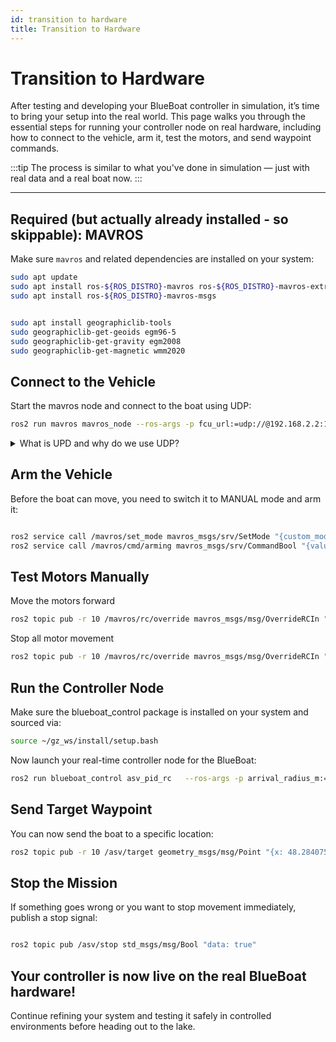 ```yaml
---
id: transition to hardware
title: Transition to Hardware
---
```



# Transition to Hardware

After testing and developing your BlueBoat controller in simulation, it’s time to bring your setup into the real world. This page walks you through the essential steps for running your controller node on real hardware, including how to connect to the vehicle, arm it, test the motors, and send waypoint commands.

:::tip
The process is similar to what you've done in simulation — just with real data and a real boat now.
:::

---

## Required (but actually already installed - so skippable): MAVROS

Make sure `mavros` and related dependencies are installed on your system:

```bash
sudo apt update
sudo apt install ros-${ROS_DISTRO}-mavros ros-${ROS_DISTRO}-mavros-extras
sudo apt install ros-${ROS_DISTRO}-mavros-msgs
```
```bash

sudo apt install geographiclib-tools
sudo geographiclib-get-geoids egm96-5
sudo geographiclib-get-gravity egm2008
sudo geographiclib-get-magnetic wmm2020

```
## Connect to the Vehicle

Start the mavros node and connect to the boat using UDP:
```bash
ros2 run mavros mavros_node --ros-args -p fcu_url:=udp://@192.168.2.2:14600 -p system_id:=255 -p component_id:=190 -p tgt_system:=1 -p tgt_component:=1
```

<details>
<summary> What is UPD and why do we use UDP?</summary>
What is UDP?

UDP (User Datagram Protocol) is a fast and lightweight network protocol used for sending data between systems on the same network.

In your project, we use it to connect the MAVROS node (running on your computer) to the ArduPilot firmware (running on the boat) using MAVLink.

### Why UDP is used in MAVLink communication

✅ Low latency — data is sent without delay

✅ Simple protocol — minimal overhead

❌ No delivery guarantees — packets may be lost or arrive out of order

This is acceptable in robotics, where fresh data is more important than guaranteed delivery.
</details>


## Arm the Vehicle

Before the boat can move, you need to switch it to MANUAL mode and arm it:
```bash

ros2 service call /mavros/set_mode mavros_msgs/srv/SetMode "{custom_mode: 'MANUAL'}"
ros2 service call /mavros/cmd/arming mavros_msgs/srv/CommandBool "{value: true}"

```

## Test Motors Manually

Move the motors forward

```bash
ros2 topic pub -r 10 /mavros/rc/override mavros_msgs/msg/OverrideRCIn "{channels: [1600, 0, 1600, 0, 0, 0, 0, 0, 0, 0, 0, 0, 0, 0, 0, 0, 0, 0]}"
```
Stop all motor movement

```bash
ros2 topic pub -r 10 /mavros/rc/override mavros_msgs/msg/OverrideRCIn "{channels: [1500, 0, 1500, 0, 0, 0, 0, 0, 0, 0, 0, 0, 0, 0, 0, 0, 0, 0]}"
```

## Run the Controller Node
Make sure the blueboat_control package is installed on your system and sourced via:

```bash
source ~/gz_ws/install/setup.bash
```

Now launch your real-time controller node for the BlueBoat:
```bash
ros2 run blueboat_control asv_pid_rc   --ros-args -p arrival_radius_m:=1.5              -p invert_throttle:=false              -p invert_steer:=false

```

## Send Target Waypoint

You can now send the boat to a specific location:

```bash
ros2 topic pub -r 10 /asv/target geometry_msgs/msg/Point "{x: 48.28407529304395, y: 11.605825035798238, z: 0.0}"

```
## Stop the Mission

If something goes wrong or you want to stop movement immediately, publish a stop signal:

```bash

ros2 topic pub /asv/stop std_msgs/msg/Bool "data: true"

```
## Your controller is now live on the real BlueBoat hardware!

Continue refining your system and testing it safely in controlled environments before heading out to the lake.